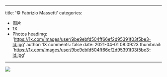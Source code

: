 
---
title: '© Fabrizio Massetti'
categories: 
 - 图片
 - 1X
 - Photos
headimg: 'https://1x.com/images/user/9be9ebfd504ff66ef2d95391f03f5be3-ld.jpg'
author: 1X
comments: false
date: 2021-04-01 08:09:23
thumbnail: 'https://1x.com/images/user/9be9ebfd504ff66ef2d95391f03f5be3-ld.jpg'
---

<div>   
<img src="https://1x.com/images/user/9be9ebfd504ff66ef2d95391f03f5be3-ld.jpg" referrerpolicy="no-referrer">  
</div>
            